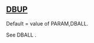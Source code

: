 ## [DBUP](https://help.hexagonmi.com/bundle/MSC_Nastran_2022.4/page/Nastran_Combined_Book/qrg/parameters/TOC.DBUP.xhtml)

Default = value of PARAM,DBALL.

See  DBALL .

